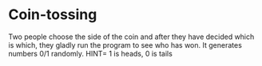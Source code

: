 # Coin-tossing
Two people choose the side of the coin and after they have decided which is which, they gladly run the program to see who has won. It generates numbers 0/1 randomly. HINT= 1 is heads, 0 is tails

